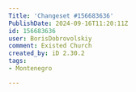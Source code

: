 ```yaml
---
Title: 'Changeset #156683636'
PublishDate: 2024-09-16T11:20:11Z
id: 156683636
user: BorisDobrovolskiy
comment: Existed Church
created_by: iD 2.30.2
tags:
- Montenegro

---
```

